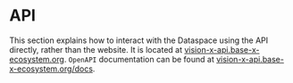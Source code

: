 # API

This section explains how to interact with the Dataspace using the API directly, rather than the website. It is located at [vision-x-api.base-x-ecosystem.org](https://vision-x-api.base-x-ecosystem.org). `OpenAPI` documentation can be found at [vision-x-api.base-x-ecosystem.org/docs](https://vision-x-api.base-x-ecosystem.org/docs).
